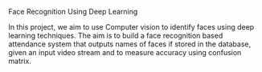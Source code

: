 Face Recognition Using Deep Learning

In this project, we aim to use Computer vision to identify faces using deep learning techniques. The aim is to build a face recognition based attendance system that outputs names of faces if stored in the database, given an input video stream and to measure accuracy using confusion matrix.
